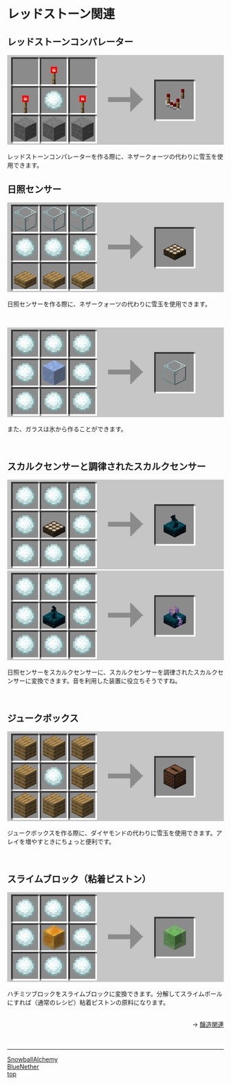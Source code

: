 # レッドストーン関連

## レッドストーンコンパレーター

![SnowballAlchemy](./../images/comparator.png)

レッドストーンコンパレーターを作る際に、ネザークォーツの代わりに雪玉を使用できます。

## 日照センサー

![SnowballAlchemy](./../images/daylight_detector.png)

日照センサーを作る際に、ネザークォーツの代わりに雪玉を使用できます。

<br>

![SnowballAlchemy](./../images/glass.png)

また、ガラスは氷から作ることができます。

<br>

## スカルクセンサーと調律されたスカルクセンサー

![SnowballAlchemy](./../images/sculk_sensor.png)
![SnowballAlchemy](./../images/calibrated_sculk_sensor.png)

日照センサーをスカルクセンサーに、スカルクセンサーを調律されたスカルクセンサーに変換できます。音を利用した装置に役立ちそうですね。

<br>

## ジュークボックス

![SnowballAlchemy](./../images/jukebox.png)

ジュークボックスを作る際に、ダイヤモンドの代わりに雪玉を使用できます。アレイを増やすときにちょっと便利です。

<br>

## スライムブロック（粘着ピストン）

![SnowballAlchemy](./../images/slime_block.png)

ハチミツブロックをスライムブロックに変換できます。分解してスライムボールにすれば（通常のレシピ）粘着ピストンの原料になります。

<br>

<div align="right">
→ <a href="./brewing">醸造関連</a>
</div><br>

<br>

---

[SnowballAlchemy](./index.md) <br>
[BlueNether](./../blue_nether/index.md)<br>
[top](./../index.md)
